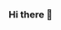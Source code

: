 ### Hi there 👋

<!--
**HHHZM/HHHZM** is a ✨ _special_ ✨ repository because its `README.md` (this file) appears on your GitHub profile.

Here are some ideas to get you started:

- 🔭 I’m currently working on ...
- 🌱 I’m currently learning ...
- 👯 I’m looking to collaborate on ...
- 🤔 I’m looking for help with ...
- 💬 Ask me about ...
- 📫 How to reach me: ...
- 😄 Pronouns: ...
- ⚡ Fun fact: ...

![Anurag's GitHub stats](https://github-readme-stats.vercel.app/api?username=HHHZM&show_icons=true&theme=radical)
![Top Langs](https://github-readme-stats.vercel.app/api/top-langs/?username=HHHZM&theme=radical&layout=compact)
-->
